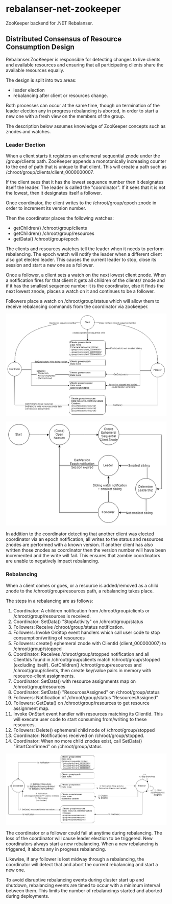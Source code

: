 # rebalanser-net-zookeeper
ZooKeeper backend for .NET Rebalanser.

## Distributed Consensus of Resource Consumption Design
Rebalanser.ZooKeeper is responsible for detecting changes to live clients and available resources and ensuring that all participating clients share the available resources equally.

The design is split into two areas:
 - leader election
 - rebalancing after client or resources change.

Both processes can occur at the same time, though on termination of the leader election any in progress rebalancing is aborted, in order to start a new one with a fresh view on the members of the group.

The description below assumes knowledge of ZooKeeper concepts such as znodes and watches.

### Leader Election
When a client starts it registers an ephemeral sequential znode under the /group/clients path. ZooKeeper appends a monotonically increasing counter to the end of path that is unique to that client. This will create a path such as /chroot/group/clients/client_0000000007. 

If the client sees that it has the lowest sequence number then it designates itself the leader. The leader is called the "coordinator". If it sees that it is not the lowest, then it designates itself a follower. 

Once coordinator, the client writes to the /chroot/group/epoch znode in order to increment its version number.

Then the coordinator places the following watches:
 - getChildren() /chroot/group/clients
 - getChildren() /chroot/group/resources
 - getData() /chroot/group/epoch

The clients and resources watches tell the leader when it needs to perform rebalancing. The epoch watch will notify the leader when a different client also got elected leader. This causes the current leader to stop, close its session and start a new one as a follower.

Once a follower, a client sets a watch on the next lowest client znode. When a notification fires for that client it gets all children of the clients/ znode and if it has the smallest sequence number it is the coordinator, else it finds the next lowest znode, places a watch on it and continues to be a follower.

Followers place a watch on /chroot/group/status which will allow them to receive rebalancing commands from the coordinator via zookeeper.

![](https://github.com/Rebalanser/rebalanser-net-zookeeper/blob/master/images/znodes-and-watches.png)

![](https://github.com/Rebalanser/rebalanser-net-zookeeper/blob/master/images/coordinator-followers.png)

In addition to the coordinator detecting that another client was elected coordinator via an epoch notification, all writes to the status and resources znodes are performed with a known version. If another client has also written those znodes as coordinator then the version number will have been incremented and the write will fail. This ensures that zombie coordinators are unable to negatively impact rebalancing.

### Rebalancing
When a client comes or goes, or a resource is added/removed as a child znode to the /chroot/group/resources path, a rebalancing takes place.

The steps in a rebalancing are as follows:
1. Coordinator: A children notification from /chroot/group/clients or /chroot/group/resources is received.
2. Coordinator: SetData() "StopActivity" on  /chroot/group/status
3. Followers: Receive /chroot/group/status notification.
4. Followers: Invoke OnStop event handlers which call user code to stop consumption/writing of resources
5. Followers: create() ephemeral znode with ClientId (client_000000007) to /chroot/group/stopped
6. Coordinator: Receives /chroot/group/stopped notification and all ClientIds found in /chroot/group/clients match /chroot/group/stopped (excluding itself). GetChildren() /chroot/group/resources and /chroot/group/clients, then create key/value pairs in memory with resource-client assignments.
7. Coordinator: SetData() with resource assignments map on /chroot/group/resources
8. Coordinator: SetData() "ResourcesAssigned" on /chroot/group/status
9. Followers: Notification of /chroot/group/status "ResourcesAssigned"
10. Followers: GetData() on /chroot/group/resources to get resource assignment map.
11. Invoke OnStart event handler with resources matching its ClientId. This will execute user code to start consuming from/writing to these resources.
12. Followers: Delete() ephemeral child node of /chroot/group/stopped
13. Coordinator: Notifications received on /chroot/group/stopped.
14. Coordinator: When no more child znodes exist, call SetData() "StartConfirmed" on /chroot/group/status

![](https://github.com/Rebalanser/rebalanser-net-zookeeper/blob/master/images/rebalancing-zookeeper.png)

The coordinator or a follower could fail at anytime during rebalancing. The loss of the coordinator will cause leader election to be triggered. New coordinators always start a new rebalancing. When a new rebalancing is triggered, it aborts any in progress rebalancing.

Likewise, if any follower is lost midway through a rebalancing, the coordinator will detect that and abort the current rebalancing and start a new one.

To avoid disruptive rebalancing events during cluster start up and shutdown, rebalancing events are timed to occur with a minimum interval between them. This limits the number of rebalancings started and aborted during deployments.

